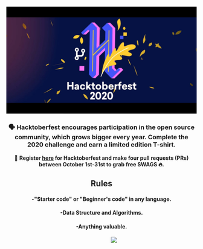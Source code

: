 ![hacktober](hacktober.jpeg)


<div align="center">
  
### 🗣 Hacktoberfest encourages participation in the open source community, which grows bigger every year. Complete the 2020 challenge and earn a limited edition T-shirt.

📢 **Register [here](https://hacktoberfest.digitalocean.com) for Hacktoberfest and make four pull requests (PRs) between October 1st-31st to grab free SWAGS 🔥.**
<div>
    
## Rules

####    -"Starter code" or "Beginner's code" in any language.
####    -Data Structure and Algorithms.
####    -Anything valuable.
<div>
  <img src="https://github.com/demartini/demartini/blob/master/code.gif" width="45%" align="right" >
</div>
